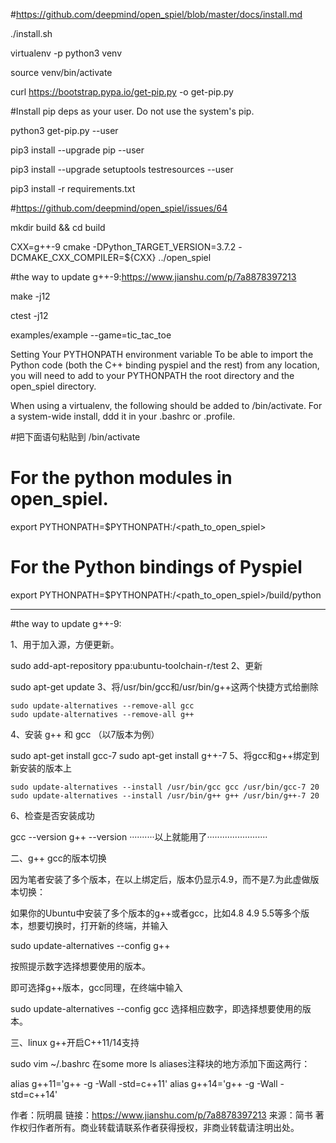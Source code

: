 #https://github.com/deepmind/open_spiel/blob/master/docs/install.md

./install.sh

virtualenv -p python3 venv

source venv/bin/activate

curl https://bootstrap.pypa.io/get-pip.py -o get-pip.py

#Install pip deps as your user. Do not use the system's pip.

python3 get-pip.py --user

pip3 install --upgrade pip --user

pip3 install --upgrade setuptools testresources --user

pip3 install -r requirements.txt


#https://github.com/deepmind/open_spiel/issues/64

mkdir build && cd build

CXX=g++-9 cmake -DPython_TARGET_VERSION=3.7.2 -DCMAKE_CXX_COMPILER=${CXX} ../open_spiel

#the way to update g++-9:https://www.jianshu.com/p/7a8878397213

make -j12

ctest -j12

examples/example --game=tic_tac_toe


Setting Your PYTHONPATH environment variable
To be able to import the Python code (both the C++ binding pyspiel and the rest) from any location, you will need to add to your PYTHONPATH the root directory and the open_spiel directory.

When using a virtualenv, the following should be added to <virtualenv>/bin/activate. For a system-wide install, ddd it in your .bashrc or .profile.

#把下面语句粘贴到 <virtualenv>/bin/activate
# For the python modules in open_spiel.
export PYTHONPATH=$PYTHONPATH:/<path_to_open_spiel>
# For the Python bindings of Pyspiel
export PYTHONPATH=$PYTHONPATH:/<path_to_open_spiel>/build/python


----------------------------------------------------------------------------------------------------------------------------------
#the way to update g++-9:

1、用于加入源，方便更新。

sudo add-apt-repository ppa:ubuntu-toolchain-r/test
2、更新

sudo apt-get update
3、将/usr/bin/gcc和/usr/bin/g++这两个快捷方式给删除

    sudo update-alternatives --remove-all gcc
    sudo update-alternatives --remove-all g++
4、安装 g++ 和 gcc （以7版本为例）

   sudo apt-get install gcc-7
   sudo apt-get install g++-7
5、将gcc和g++绑定到新安装的版本上

    sudo update-alternatives --install /usr/bin/gcc gcc /usr/bin/gcc-7 20
    sudo update-alternatives --install /usr/bin/g++ g++ /usr/bin/g++-7 20
6、检查是否安装成功

   gcc --version
   g++ --version
··········以上就能用了························

二、g++ gcc的版本切换

因为笔者安装了多个版本，在以上绑定后，版本仍显示4.9，而不是7.为此虚做版本切换：

如果你的Ubuntu中安装了多个版本的g++或者gcc，比如4.8 4.9 5.5等多个版本，想要切换时，打开新的终端，并输入

sudo update-alternatives --config g++

按照提示数字选择想要使用的版本。

即可选择g++版本，gcc同理，在终端中输入

sudo update-alternatives --config gcc
选择相应数字，即选择想要使用的版本。

三、linux g++开启C++11/14支持

sudo vim ~/.bashrc
在some more ls aliases注释块的地方添加下面这两行：

alias g++11='g++ -g -Wall -std=c++11'
alias g++14='g++ -g -Wall -std=c++14'

作者：阮明晨
链接：https://www.jianshu.com/p/7a8878397213
来源：简书
著作权归作者所有。商业转载请联系作者获得授权，非商业转载请注明出处。


